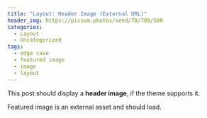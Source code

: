 ```yaml
---
title: "Layout: Header Image (External URL)"
header_img: https://picsum.photos/seed/70/700/500
categories:
  - Layout
  - Uncategorized
tags:
  - edge case
  - featured image
  - image
  - layout
---
```


This post should display a **header image**, if the theme supports it.

Featured image is an external asset and should load.
